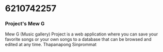 # 6210742257 
###  Project's Mew G
Mew G (Music gallery) Project is a web application where you can save your favorite songs or your own songs to a database that can be browsed and edited at any time.
Thapanapong Sinprommat
